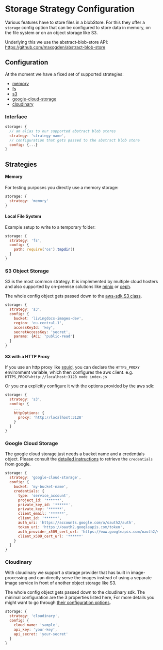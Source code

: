 # Storage Strategy Configuration

Various features have to store files in a blobStore. For this they offer a `storage`
config option that can be configured to store data in memory, on the file system or on an object storage like S3.

Underlying this we use the abstract-blob-store API: https://github.com/maxogden/abstract-blob-store

## Configuration

At the moment we have a fixed set of supported strategies:
- [memory](#memory)
- [fs](#local-file-system)
- [s3](#s3-object-storage)
- [google-cloud-storage](#google-cloud-storage)
- [cloudinary](#cloudinary)

### Interface

```js
storage: {
  // an alias to our supported abstract blob stores
  strategy: 'strategy-name',
  // configuration that gets passed to the abstract blob store
  config: {...}
}
```


## Strategies

#### Memory

For testing purposes you directly use a memory storage:
```js
storage: {
  strategy: 'memory'
}
```

#### Local File System

Example setup to write to a temporary folder:
```js
storage: {
  strategy: 'fs',
  config: {
    path: require('os').tmpdir()
  }
}
```

### S3 Object Storage

S3 is the most common strategy. It is implemented by multiple cloud hosters
and also supported by on-premise solutions like [minio](https://min.io/) or [ceph](https://docs.ceph.com/en/latest/radosgw/s3/).

The whole config object gets passed down to the [aws-sdk S3 class](https://docs.aws.amazon.com/AWSJavaScriptSDK/latest/AWS/S3.html#constructor-property).

```js
storage: {
  strategy: 's3',
  config: {
    bucket: 'livingdocs-images-dev',
    region: 'eu-central-1',
    accessKeyId: 'key',
    secretAccessKey: 'secret',
    params: {ACL: 'public-read'}
  }
}
```

#### S3 with a HTTP Proxy

If you use an http proxy like [squid](http://squid-cache.org/), you can declare the `HTTPS_PROXY` environment variable, which then configures the aws client.
e.g. `HTTPS_PROXY=http://localhost:3128 node index.js`

Or you cna explicitly configure it with the options provided by the aws sdk:

```js
storage: {
  strategy: 's3',
  config: {
    ...
    httpOptions: {
      proxy: 'http://localhost:3128'
    }
  }
}
```

### Google Cloud Storage

The google cloud storage just needs a bucket name and a credentials object.
Please consult the [detailed instructions](../reference-docs/server-configuration/google-cloud-storage.md) to retrieve the `credentials` from google.

```js
storage: {
  strategy: 'google-cloud-storage',
  config: {
    bucket: 'my-bucket-name',
    credentials: {
      type: 'service_account',
      project_id: '******',
      private_key_id: '******',
      private_key: '******',
      client_email: '******',
      client_id: '******',
      auth_uri: 'https://accounts.google.com/o/oauth2/auth',
      token_uri: 'https://oauth2.googleapis.com/token',
      auth_provider_x509_cert_url: 'https://www.googleapis.com/oauth2/v1/certs',
      client_x509_cert_url: '******'
    }
  }
}
```

### Cloudinary

With cloudinary we support a storage provider that has built in image-processing
and can directly serve the images instead of using a separate image service
in front of another object storage like S3.

The whole config object gets passed down to the cloudinary sdk.
The minimal configuration are the 3 properties listed here,
For more details you might want to go through [their configuration options](https://cloudinary.com/documentation/node_integration#configuration).

```js
storage: {
  strategy: 'cloudinary',
  config: {
    cloud_name: 'sample',
    api_key: 'your-key',
    api_secret: 'your-secret'
  }
}
```

